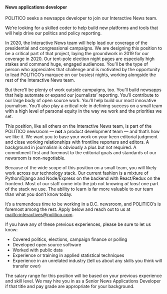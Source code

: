 #### News applications developer

POLITICO seeks a newsapps developer to join our Interactive News team.

We’re looking for a skilled coder to help build new platforms and tools that will help drive our politics and policy reporting.

In 2020, the Interactive News team will help lead our coverage of the presidential and congressional campaigns. We are designing this position to be a critical part of that project, laying the groundwork in 2019 for our coverage in 2020. Our tent-pole election night pages are especially high stakes and command huge, engaged audiences. You’ll be the type of person who appreciates that challenge and is motivated by the opportunity to lead POLITICO’s marquee on our busiest nights, working alongside the rest of the Interactive News team.

But there’ll be plenty of work outside campaigns, too. You’ll build newsapps that help automate or expand our journalists’ reporting. You’ll contribute to our large body of open source work. You’ll help build our most innovative journalism. You’ll also play a critical role in defining success on a small team with a high level of personal equity in the way we work and the priorities we set.

This position, like all others on the Interactive News team, is part of the POLITICO newsroom — **not** a product development team — and that’s how we like it. We want you to base your work on your keen editorial judgment and close working relationships with frontline reporters and editors. A background in journalism is obviously a plus but not required. A commitment first and foremost to the editorial goals and standards of our newsroom is non-negotiable.

Because of the wide scope of this position on a small team, you will likely work across our technology stack. Our current fashion is a mixture of Python/Django and Node/Express on the backend with React/Redux on the frontend. Most of our staff come into the job not knowing _at least_ one part of the stack we use. The ability to learn is far more valuable to our team than what you don’t know today.

It’s a tremendous time to be working in a D.C. newsroom, and POLITICO’s is foremost among the rest. Apply below and reach out to us at <mailto:interactives@politico.com>.

If you have any of these previous experiences, please be sure to let us know:

-   Covered politics, elections, campaign finance or polling
-   Developed open source software
-   Worked with public data
-   Experience or training in applied statistical techniques
-   Experience in an unrelated industry (tell us about any skills you think will transfer over)

The salary range for this position will be based on your previous experience and skill level. We may hire you in as a Senior News Applications Developer if that title and pay grade are appropriate for your background.
